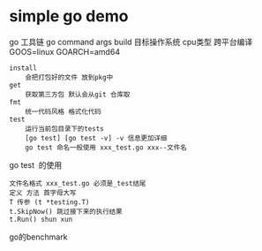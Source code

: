 # simple go demo 

go 工具链
    go command args
    build
                 目标操作系统  cpu类型
        跨平台编译 GOOS=linux GOARCH=amd64 

    install 
        会把打包好的文件 放到pkg中
    get
        获取第三方包 默认会从git 仓库取
    fmt 
        统一代码风格 格式化代码
    test
        运行当前包目录下的tests
        [go test] [go test -v] -v 信息更加详细
        go test 命名一般使用 xxx_test.go xxx--文件名

go test  的使用

```
文件名格式 xxx_test.go 必须是_test结尾
定义 方法 首字母大写
T 传参 (t *testing.T)
t.SkipNow() 跳过接下来的执行结果
t.Run() shun xun
 ```    
    
go的benchmark
